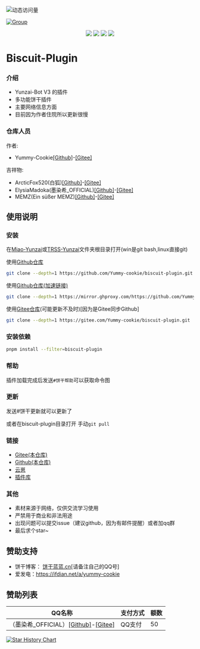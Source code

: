 ![动态访问量](https://count.kjchmc.cn/get/@biscuit-plugin?theme=rule34)<br>

[![Group](https://img.shields.io/badge/群号-691477645-red?style=flat-square&logo=GroupMe&logoColor=white)](https://qm.qq.com/q/lKetgTsYsS) 

<div align=center>
 <img src ="https://img.shields.io/github/stars/Yummy-cookie/biscuit-plugin?"/>
 <img src ="https://img.shields.io/github/issues/Yummy-cookie/biscuit-plugin?logo=github"/>
 <img src ="https://img.shields.io/github/license/Yummy-cookie/biscuit-plugin"/>
 <img src ="https://img.shields.io/github/languages/top/Yummy-cookie/biscuit-plugin?logo=github"/>
</div>

# Biscuit-Plugin

### 介绍
- Yunzai-Bot V3 的插件
- 多功能饼干插件
- 主要网络信息方面
- 目前因为作者住院所以更新很慢

### 仓库人员
作者:
- Yummy-Cookie[[Github]](https://github.com/Yummy-cookie/)-[[Gitee]](https://gitee.com/Yummy-cookie)

吉祥物:
- ArcticFox520(白狐)[[Github]](https://github.com/ArcticFox520)-[[Gitee]](https://gitee.com/baihu433)
- ElysiaMadoka(墨染希_OFFICIAL)[[Github]](https://github.com/Kaname520)-[[Gitee]](https://gitee.com/ElysiaMadoka)
- MEMZ(Ein süßer MEMZ)[[Github]](https://github.com/MEMZ2007)-[[Gitee]](https://gitee.com/memz2007)

## 使用说明

### 安装

在[Miao-Yunzai](https://github.com/yoimiya-kokomi/Miao-Yunzai)或[TRSS-Yunzai](https://github.com/TimeRainStarSky/Yunzai)文件夹根目录打开(win是git bash,linux直接git)

使用[Github仓库](https://github.com/Yummy-cookie/biscuit-plugin)
```bash
git clone --depth=1 https://github.com/Yummy-cookie/biscuit-plugin.git ./plugins/biscuit-plugin/
```

使用[Github仓库(加速链接)](https://github.com/Yummy-cookie/biscuit-plugin)
```bash
git clone --depth=1 https://mirror.ghproxy.com/https://github.com/Yummy-cookie/biscuit-plugin.git ./plugins/biscuit-plugin/
```

使用[Gitee仓库](https://gitee.com/Yummy-cookie/biscuit-plugin)(可能更新不及时)[因为是Gitee同步Github]
```bash
git clone --depth=1 https://gitee.com/Yummy-cookie/biscuit-plugin.git ./plugins/biscuit-plugin/
```

### 安装依赖

```bash
pnpm install --filter=biscuit-plugin
```

### 帮助

插件加载完成后发送`#饼干帮助`可以获取命令图

### 更新

发送#饼干更新就可以更新了

或者在biscuit-plugin目录打开
手动`git pull`

### 链接

- [Gitee(本仓库)](https://gitee.com/Yummy-cookie/biscuit-plugin)
- [Github(本仓库)](https://github.com/Yummy-cookie/biscuit-plugin)
- [云崽](https://github.com/Le-niao/Yunzai-Bot)
- [插件库](https://github.com/yhArcadia/Yunzai-Bot-plugins-index)

### 其他

- 素材来源于网络，仅供交流学习使用
- 严禁用于商业和非法用途
- 出现问题可以提交issue（建议github，因为有邮件提醒）或者加qq群
- 最后求个star~

## 赞助支持

- 饼干博客： [饼干蓝蓝.cn](https://xn--fwt286fa722s.cn/)[请备注自己的QQ号]
- 爱发电：<https://ifdian.net/a/yummy-cookie>

## 赞助列表
| QQ名称                                           | 支付方式 | 额数 |
|------------------------------------------------|------|----|
| （墨染希_OFFICIAL）[[Github]](https://github.com/Kaname520)-[[Gitee]](https://gitee.com/ElysiaMadoka) | QQ支付 | 50 |

[![Star History Chart](https://api.star-history.com/svg?repos=Yummy-cookie/biscuit-plugin&type=Date)](https://star-history.com/#Yummy-cookie/biscuit-plugin&Date)

